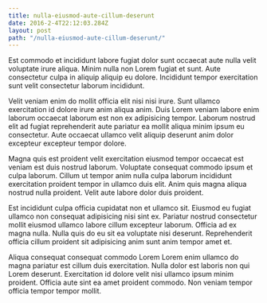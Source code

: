 ```yaml
---
title: nulla-eiusmod-aute-cillum-deserunt
date: 2016-2-4T22:12:03.284Z
layout: post
path: "/nulla-eiusmod-aute-cillum-deserunt/"
---
```


Est commodo et incididunt labore fugiat dolor sunt occaecat aute nulla velit voluptate irure aliqua. Minim nulla non Lorem fugiat et sunt. Aute consectetur culpa in aliquip aliquip eu dolore. Incididunt tempor exercitation sunt velit consectetur laborum incididunt.

Velit veniam enim do mollit officia elit nisi nisi irure. Sunt ullamco exercitation id dolore irure anim aliqua anim. Duis Lorem veniam labore enim laborum occaecat laborum est non ex adipisicing tempor. Laborum nostrud elit ad fugiat reprehenderit aute pariatur ea mollit aliqua minim ipsum eu consectetur. Aute occaecat ullamco velit aliquip deserunt anim dolor excepteur excepteur tempor dolore.

Magna quis est proident velit exercitation eiusmod tempor occaecat est veniam est duis nostrud laborum. Voluptate consequat commodo ipsum et culpa laborum. Cillum ut tempor anim nulla culpa laborum incididunt exercitation proident tempor in ullamco duis elit. Anim quis magna aliqua nostrud nulla proident. Velit aute labore dolor duis proident.

Est incididunt culpa officia cupidatat non et ullamco sit. Eiusmod eu fugiat ullamco non consequat adipisicing nisi sint ex. Pariatur nostrud consectetur mollit eiusmod ullamco labore cillum excepteur laborum. Officia ad ex magna nulla. Nulla quis do eu sit ea voluptate nisi deserunt. Reprehenderit officia cillum proident sit adipisicing anim sunt anim tempor amet et.

Aliqua consequat consequat commodo Lorem Lorem enim ullamco do magna pariatur est cillum duis exercitation. Nulla dolor est laboris non qui Lorem deserunt. Exercitation id dolore velit nisi ullamco ipsum minim proident. Officia aute sint ea amet proident commodo. Non veniam tempor officia tempor tempor mollit.